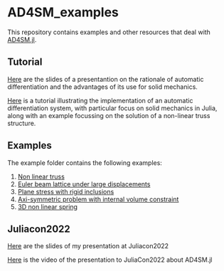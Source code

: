# AD4SM_examples

This repository contains examples and other resources that deal with [AD4SM.jl](https://github.com/avigliotti/AD4SM.jl).

## Tutorial
[Here](https://github.com/avigliotti/AD4SM_examples/blob/master/AD4SM_talk.pdf) are the slides of a presentantion on the rationale of automatic differentiation and the advantages of its use for solid mechanics.

[Here](https://github.com/avigliotti/AD4SM_examples/blob/master/tutorial/handson_AD4SM_intro.ipynb) is a tutorial illustrating the implementation of an automatic differentiation system, with particular focus on solid mechanics in Julia, along with an example focussing on the solution of a non-linear truss structure.

## Examples
The example folder contains the following examples:
1. [Non linear truss](https://github.com/avigliotti/AD4SM_examples/blob/master/examples/example_01_non_linear_truss.ipynb)
1. [Euler beam lattice under large displacements](https://github.com/avigliotti/AD4SM_examples/blob/master/examples/example_02_Euler_beams.ipynb)
1. [Plane stress with rigid inclusions](https://github.com/avigliotti/AD4SM_examples/blob/master/examples/example_03_plane_stress.ipynb)
1. [Axi-symmetric problem with internal volume constraint](https://github.com/avigliotti/AD4SM_examples/blob/master/examples/example_04_AxSymDomain.ipynb)
1. [3D non linear spring](https://github.com/avigliotti/AD4SM_examples/blob/master/examples/example_05_3DSpring.ipynb)

## Juliacon2022
[Here](https://github.com/avigliotti/AD4SM_examples/blob/main/juliacon2022/Juliacon2022_AD4SM_in_Julia.ipynb) are the slides of my presentation at Juliacon2022

[Here](https://www.youtube.com/watch?v=EeC2pu9i_F0&ab_channel=TheJuliaProgrammingLanguage) is the video of the presentation to JuliaCon2022 about AD4SM.jl
